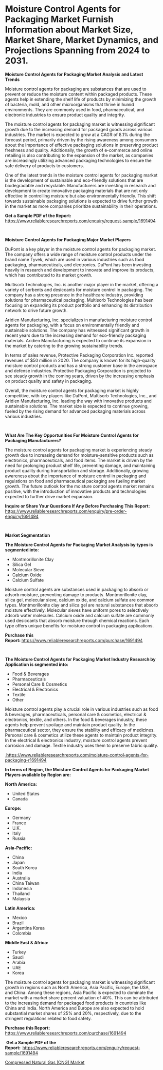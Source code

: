 <p><h1>Moisture Control Agents for Packaging Market Furnish Information about Market Size, Market Share, Market Dynamics, and Projections Spanning from 2024 to 2031.</h1></p><p><strong>Moisture Control Agents for Packaging Market Analysis and Latest Trends</strong></p>
<p><p>Moisture control agents for packaging are substances that are used to prevent or reduce the moisture content within packaged products. These agents help in extending the shelf life of products by minimizing the growth of bacteria, mold, and other microorganisms that thrive in humid environments. They are commonly used in food, pharmaceutical, and electronic industries to ensure product quality and integrity.</p><p>The moisture control agents for packaging market is witnessing significant growth due to the increasing demand for packaged goods across various industries. The market is expected to grow at a CAGR of 8.1% during the forecast period, primarily driven by the rising awareness among consumers about the importance of effective packaging solutions in preserving product freshness and quality. Additionally, the growth of e-commerce and online retailing is also contributing to the expansion of the market, as companies are increasingly utilizing advanced packaging technologies to ensure the safe delivery of products to customers.</p><p>One of the latest trends in the moisture control agents for packaging market is the development of sustainable and eco-friendly solutions that are biodegradable and recyclable. Manufacturers are investing in research and development to create innovative packaging materials that are not only effective in controlling moisture but also environmentally friendly. This shift towards sustainable packaging solutions is expected to drive further growth in the market as more companies prioritize sustainability in their operations.</p></p>
<p><strong>Get a Sample PDF of the Report:&nbsp;</strong> <a href="https://www.reliableresearchreports.com/enquiry/request-sample/1691494">https://www.reliableresearchreports.com/enquiry/request-sample/1691494</a></p>
<p>&nbsp;</p>
<p><strong>Moisture Control Agents for Packaging Major Market Players</strong></p>
<p><p>DuPont is a key player in the moisture control agents for packaging market. The company offers a wide range of moisture control products under the brand name Tyvek, which are used in various industries such as food packaging, pharmaceuticals, and electronics. DuPont has been investing heavily in research and development to innovate and improve its products, which has contributed to its market growth.</p><p>Multisorb Technologies, Inc. is another major player in the market, offering a variety of sorbents and desiccants for moisture control in packaging. The company has a strong presence in the healthcare industry, providing solutions for pharmaceutical packaging. Multisorb Technologies has been focusing on expanding its product portfolio and enhancing its distribution network to drive future growth.</p><p>Aridien Manufacturing, Inc. specializes in manufacturing moisture control agents for packaging, with a focus on environmentally friendly and sustainable solutions. The company has witnessed significant growth in recent years due to the increasing demand for eco-friendly packaging materials. Aridien Manufacturing is expected to continue its expansion in the market by catering to the growing sustainability trends.</p><p>In terms of sales revenue, Protective Packaging Corporation Inc. reported revenues of $50 million in 2020. The company is known for its high-quality moisture control products and has a strong customer base in the aerospace and defense industries. Protective Packaging Corporation is projected to see steady growth in the coming years, driven by the increasing emphasis on product quality and safety in packaging.</p><p>Overall, the moisture control agents for packaging market is highly competitive, with key players like DuPont, Multisorb Technologies, Inc., and Aridien Manufacturing, Inc. leading the way with innovative products and sustainable solutions. The market size is expected to continue growing, fueled by the rising demand for advanced packaging materials across various industries.</p></p>
<p>&nbsp;</p>
<p><strong>What Are The Key Opportunities For Moisture Control Agents for Packaging Manufacturers?</strong></p>
<p><p>The moisture control agents for packaging market is experiencing steady growth due to increasing demand for moisture-sensitive products such as electronics, pharmaceuticals, and food items. The market is driven by the need for prolonging product shelf life, preventing damage, and maintaining product quality during transportation and storage. Additionally, growing awareness about the importance of moisture control in packaging and regulations on food and pharmaceutical packaging are fueling market growth. The future outlook for the moisture control agents market remains positive, with the introduction of innovative products and technologies expected to further drive market expansion.</p></p>
<p><strong>Inquire or Share Your Questions If Any Before Purchasing This Report:</strong> <a href="https://www.reliableresearchreports.com/enquiry/pre-order-enquiry/1691494">https://www.reliableresearchreports.com/enquiry/pre-order-enquiry/1691494</a></p>
<p>&nbsp;</p>
<p><strong>Market Segmentation</strong></p>
<p><strong>The Moisture Control Agents for Packaging Market Analysis by types is segmented into:</strong></p>
<p><ul><li>Montmorillonite Clay</li><li>Silica Gel</li><li>Molecular Sieve</li><li>Calcium Oxide</li><li>Calcium Sulfate</li></ul></p>
<p><p>Moisture control agents are substances used in packaging to absorb or adsorb moisture, preventing damage to products. Montmorillonite clay, silica gel, molecular sieve, calcium oxide, and calcium sulfate are common types. Montmorillonite clay and silica gel are natural substances that absorb moisture effectively. Molecular sieves have uniform pores to selectively adsorb water molecules. Calcium oxide and calcium sulfate are commonly used desiccants that absorb moisture through chemical reactions. Each type offers unique benefits for moisture control in packaging applications.</p></p>
<p><strong>Purchase this Report:&nbsp;</strong><a href="https://www.reliableresearchreports.com/purchase/1691494">https://www.reliableresearchreports.com/purchase/1691494</a></p>
<p>&nbsp;</p>
<p><strong>The Moisture Control Agents for Packaging Market Industry Research by Application is segmented into:</strong></p>
<p><ul><li>Food & Beverages</li><li>Pharmaceuticals</li><li>Personal Care & Cosmetics</li><li>Electrical & Electronics</li><li>Textile</li><li>Other</li></ul></p>
<p><p>Moisture control agents play a crucial role in various industries such as food & beverages, pharmaceuticals, personal care & cosmetics, electrical & electronics, textile, and others. In the food & beverages industry, these agents help prevent spoilage and maintain product quality. In the pharmaceutical sector, they ensure the stability and efficacy of medicines. Personal care & cosmetics utilize these agents to maintain product integrity. In the electrical & electronics industry, moisture control agents prevent corrosion and damage. Textile industry uses them to preserve fabric quality.</p></p>
<p><a href="https://www.reliableresearchreports.com/moisture-control-agents-for-packaging-r1691494">&nbsp;https://www.reliableresearchreports.com/moisture-control-agents-for-packaging-r1691494</a></p>
<p><strong>In terms of Region, the Moisture Control Agents for Packaging Market Players available by Region are:</strong></p>
<p>
    <p> <strong> North America: </strong>
        <ul>
            <li>United States</li>
            <li>Canada</li>
        </ul>
        </p> 
    <p> <strong> Europe: </strong>
        <ul>
            <li>Germany</li>
            <li>France</li>
            <li>U.K.</li>
            <li>Italy</li>
            <li>Russia</li>
        </ul>
        </p> 
    <p> <strong> Asia-Pacific: </strong>
        <ul>
            <li>China</li>
            <li>Japan</li>
            <li>South Korea</li>
            <li>India</li>
            <li>Australia</li>
            <li>China Taiwan</li>
            <li>Indonesia</li>
            <li>Thailand</li>
            <li>Malaysia</li>
        </ul>
        </p> 
    <p> <strong> Latin America: </strong>
        <ul>
            <li>Mexico</li>
            <li>Brazil</li>
            <li>Argentina Korea</li>
            <li>Colombia</li>
        </ul>
        </p> 
    <p> <strong> Middle East & Africa: </strong>
        <ul>
            <li>Turkey</li>
            <li>Saudi</li>
            <li>Arabia</li>
            <li>UAE</li>
            <li>Korea</li>
        </ul>
    </p>
    </p>
<p><p>The moisture control agents for packaging market is witnessing significant growth in regions such as North America, Asia Pacific, Europe, the USA, and China. Among these regions, Asia Pacific is expected to dominate the market with a market share percent valuation of 40%. This can be attributed to the increasing demand for packaged food products in countries like China and India. North America and Europe are also expected to hold substantial market shares of 25% and 20%, respectively, due to the stringent regulations related to food safety.</p></p>
<p><strong>Purchase this Report: </strong><a href="https://www.reliableresearchreports.com/purchase/1691494">https://www.reliableresearchreports.com/purchase/1691494</a></p>
<p>&nbsp;<strong>Get a Sample PDF of the Report:&nbsp;&nbsp;</strong><a href="https://www.reliableresearchreports.com/enquiry/request-sample/1691494">https://www.reliableresearchreports.com/enquiry/request-sample/1691494</a></p>
<p><strong></strong></p>
<p><p><a href="https://github.com/ferandochandle/Market-Research-Report-List-1/blob/main/compressed-natural-gas-cng-market.md">Compressed Natural Gas (CNG) Market</a></p></p>